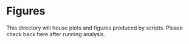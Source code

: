 # Figures

This directory will house plots and figures produced by scripts. Please check back here after running analysis.
